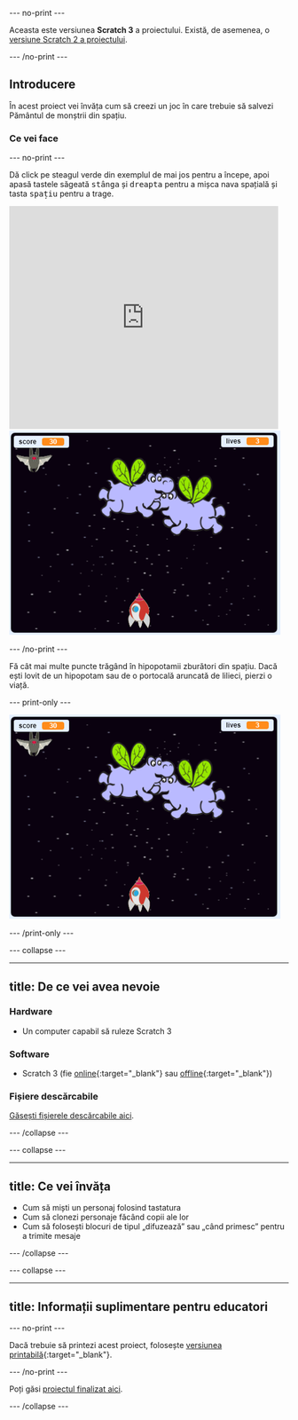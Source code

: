\--- no-print \---

Aceasta este versiunea **Scratch 3** a proiectului. Există, de asemenea, o [versiune Scratch 2 a proiectului](https://projects.raspberrypi.org/en/projects/clone-wars-scratch2).

\--- /no-print \---

## Introducere

În acest proiect vei învăța cum să creezi un joc în care trebuie să salvezi Pământul de monștrii din spațiu.

### Ce vei face

\--- no-print \---

Dă click pe steagul verde din exemplul de mai jos pentru a începe, apoi apasă tastele săgeată <kbd>stânga</kbd> și <kbd>dreapta</kbd> pentru a mișca nava spațială și tasta <kbd>spațiu</kbd> pentru a trage.

<div class="scratch-preview">
  <iframe allowtransparency="true" width="485" height="402" src="https://scratch.mit.edu/projects/embed/276887163/?autostart=false" frameborder="0" scrolling="no"></iframe>
  <img src="images/showcase.png">
</div>

\--- /no-print \---

Fă cât mai multe puncte trăgând în hipopotamii zburători din spațiu. Dacă ești lovit de un hipopotam sau de o portocală aruncată de lilieci, pierzi o viață.

\--- print-only \---

![desc](images/showcase.png)

\--- /print-only \---

\--- collapse \---

* * *

## title: De ce vei avea nevoie

### Hardware

+ Un computer capabil să ruleze Scratch 3

### Software

+ Scratch 3 (fie [online](https://rpf.io/scratchon){:target="_blank"} sau [offline](https://rpf.io/scratchoff){:target="_blank"})

### Fișiere descărcabile

[Găsești fișierele descărcabile aici](http://rpf.io/p/en/clone-wars-go).

\--- /collapse \---

\--- collapse \---

* * *

## title: Ce vei învăța

+ Cum să miști un personaj folosind tastatura
+ Cum să clonezi personaje făcând copii ale lor
+ Cum să folosești blocuri de tipul „difuzează” sau „când primesc” pentru a trimite mesaje

\--- /collapse \---

\--- collapse \---

* * *

## title: Informații suplimentare pentru educatori

\--- no-print \---

Dacă trebuie să printezi acest proiect, folosește [versiunea printabilă](https://projects.raspberrypi.org/en/projects/clone-wars/print){:target="_blank"}.

\--- /no-print \---

Poți găsi [ proiectul finalizat aici](http://rpf.io/p/en/clone-wars-get).

\--- /collapse \---
